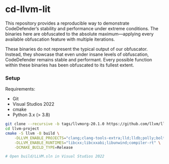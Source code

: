 # cd-llvm-lit

This repository provides a reproducible way to demonstrate CodeDefender’s stability and performance under extreme conditions. The binaries here are obfuscated to the absolute maximum—applying every available obfuscation feature with multiple iterations.

These binaries do not represent the typical output of our obfuscator. Instead, they showcase that even under insane levels of obfuscation, CodeDefender remains stable and performant. Every possible function within these binaries has been obfuscated to its fullest extent.

### Setup

Requirements:

- Git
- Visual Studios 2022
- cmake
- Python 3.x (> 3.8)

```sh
git clone --recursive -b tags/llvmorg-20.1.0 https://github.com/llvm/llvm-project.git
cd llvm-project
cmake -S llvm -B build \
    -DLLVM_ENABLE_PROJECTS="clang;clang-tools-extra;lld;lldb;polly;bolt;mlir;openmp" \
    -DLLVM_ENABLE_RUNTIMES="libcxx;libcxxabi;libunwind;compiler-rt" \
    -DCMAKE_BUILD_TYPE=Release

# Open build/LLVM.sln in Visual Studios 2022
```